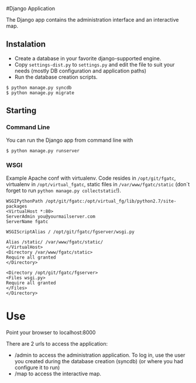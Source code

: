 #Django Application

The Django app contains the administration interface and an interactive map.

## Instalation

* Create a database in your favorite django-supported engine.
* Copy `settings-dist.py` to `settings.py` and edit the file to suit your needs (mostly DB configuration and application paths)
* Run the database creation scripts. 
```
$ python manage.py syncdb
$ python manage.py migrate
```

## Starting

### Command Line
You can run the Django app from command line with 

```
$ python manage.py runserver
```

### WSGI
Example Apache conf with virtualenv. Code resides in `/opt/git/fgatc`, virtualenv in `/opt/virtual_fgatc`, static files in `/var/www/fgatc/static` (don´t forget to run `python manage.py collectstatic`!).

```
WSGIPythonPath /opt/git/fgatc:/opt/virtual_fg/lib/python2.7/site-packages
<VirtualHost *:80>
ServerAdmin you@yourmailserver.com
ServerName fgatc

WSGIScriptAlias / /opt/git/fgatc/fgserver/wsgi.py

Alias /static/ /var/www/fgatc/static/
</VirtualHost>
<Directory /var/www/fgatc/static>
Require all granted
</Directory>

<Directory /opt/git/fgatc/fgserver>
<Files wsgi.py>
Require all granted
</Files>
</Directory>

```

# Use

Point your browser to localhost:8000

There are 2 urls to access the application:

* /admin to access the administration application. To log in, use the user you created during the database creation (syncdb)
 (or where you had configure it to run) 
* /map to access the interactive map.
